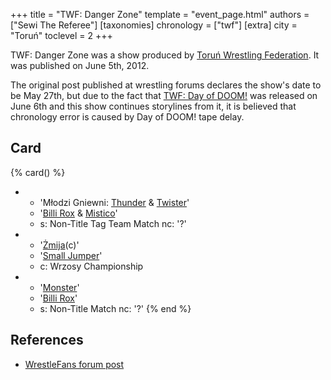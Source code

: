 +++
title = "TWF: Danger Zone"
template = "event_page.html"
authors = ["Sewi The Referee"]
[taxonomies]
chronology = ["twf"]
[extra]
city = "Toruń"
toclevel = 2
+++

TWF: Danger Zone was a show produced by [Toruń Wrestling Federation](@/o/twf.md). It was published on June 5th, 2012. 

The original post published at wrestling forums declares the show's date to be May 27th, but due to the fact that [TWF: Day of DOOM!](@/e/twf/2012-06-03-twf-day-of-doom.md) was released on June 6th and this show continues storylines from it, it is believed that chronology error is caused by Day of DOOM! tape delay.

## Card

{% card() %}
- - 'Młodzi Gniewni: [Thunder](@/w/thunder.md) & [Twister](@/w/twister.md)'
  - '[Billi Rox](@/w/corin-mear.md) & [Mistico](@/w/mistico.md)'
  - s: Non-Title Tag Team Match
    nc: '?'
- - '[Żmija](@/w/zmija.md)(c)'
  - '[Small Jumper](@/w/small-jumper.md)'
  - c: Wrzosy Championship
- - '[Monster](@/w/chris-hunter.md)'
  - '[Billi Rox](@/w/corin-mear.md)'
  - s: Non-Title Match
    nc: '?'
{% end %}

## References 

* [WrestleFans forum post](https://wrestlefans.pl/forum/viewtopic.php?f=59&t=29857)
